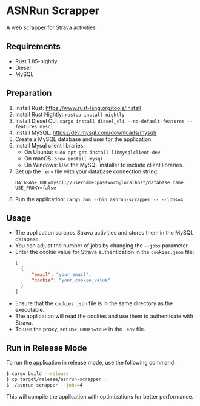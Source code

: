 ASNRun Scrapper
================

A web scrapper for Strava activities

## Requirements
- Rust 1.85-nightly
- Diesel
- MySQL

## Preparation
1. Install Rust: https://www.rust-lang.org/tools/install
2. Install Rust Nightly: `rustup install nightly`
3. Install Diesel CLI: `cargo install diesel_cli --no-default-features --features mysql`
4. Install MySQL: https://dev.mysql.com/downloads/mysql/
5. Create a MySQL database and user for the application.
6. Install Mysql client libraries:
   - On Ubuntu: `sudo apt-get install libmysqlclient-dev`
   - On macOS: `brew install mysql`
   - On Windows: Use the MySQL installer to include client libraries.
7. Set up the `.env` file with your database connection string:
   ```
   DATABASE_URL=mysql://username:password@localhost/database_name
   USE_PROXY=false
   ```
8. Run the application: `cargo run --bin asnrun-scrapper -- --jobs=4`

## Usage
- The application scrapes Strava activities and stores them in the MySQL database.
- You can adjust the number of jobs by changing the `--jobs` parameter.
- Enter the cookie value for Strava authentication in the `cookies.json` file:
  ```json
  [
    {
        "email": "your_email",
        "cookie": "your_cookie_value"
    }
  ]
  ```
- Ensure that the `cookies.json` file is in the same directory as the executable.
- The application will read the cookies and use them to authenticate with Strava.
- To use the proxy, set `USE_PROXY=true` in the `.env` file.

## Run in Release Mode
To run the application in release mode, use the following command:
```bash
$ cargo build --release
$ cp target/release/asnrun-scrapper .
$ ./asnrun-scrapper --jobs=4
```
This will compile the application with optimizations for better performance.
